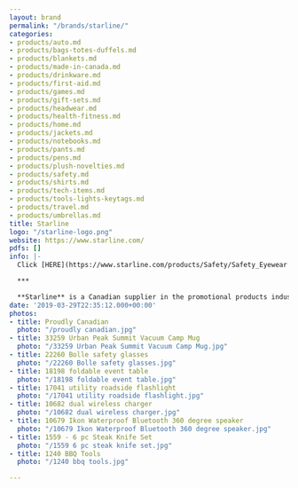 ```yaml
---
layout: brand
permalink: "/brands/starline/"
categories:
- products/auto.md
- products/bags-totes-duffels.md
- products/blankets.md
- products/made-in-canada.md
- products/drinkware.md
- products/first-aid.md
- products/games.md
- products/gift-sets.md
- products/headwear.md
- products/health-fitness.md
- products/home.md
- products/jackets.md
- products/notebooks.md
- products/pants.md
- products/pens.md
- products/plush-novelties.md
- products/safety.md
- products/shirts.md
- products/tech-items.md
- products/tools-lights-keytags.md
- products/travel.md
- products/umbrellas.md
title: Starline
logo: "/starline-logo.png"
website: https://www.starline.com/
pdfs: []
info: |-
  Click [HERE](https://www.starline.com/products/Safety/Safety_Eyewear "Starline - Protective Eyewear") to view Starline’s Protective Eyewear

  ***

  **Starline** is a Canadian supplier in the promotional products industry for over 40 years and provides upscale retail quality gifts and awards among Bags, Drinkware, Electronics, ToolZone™ including CREE® Flashlights, LED Flashlights, Knives and Tools, Lifestyles, HomeStyles™, Safety including Eyewear, Head Protection, Hand Protection and Hi-Vis Apparel and Business Essentials.
date: '2019-03-29T22:35:12.000+00:00'
photos:
- title: Proudly Canadian
  photo: "/proudly canadian.jpg"
- title: 33259 Urban Peak Summit Vacuum Camp Mug
  photo: "/33259 Urban Peak Summit Vacuum Camp Mug.jpg"
- title: 22260 Bolle safety glasses
  photo: "/22260 Bolle safety glasses.jpg"
- title: 18198 foldable event table
  photo: "/18198 foldable event table.jpg"
- title: 17041 utility roadside flashlight
  photo: "/17041 utility roadside flashlight.jpg"
- title: 10682 dual wireless charger
  photo: "/10682 dual wireless charger.jpg"
- title: 10679 Ikon Waterproof Bluetooth 360 degree speaker
  photo: "/10679 Ikon Waterproof Bluetooth 360 degree speaker.jpg"
- title: 1559 - 6 pc Steak Knife Set
  photo: "/1559 6 pc steak knife set.jpg"
- title: 1240 BBQ Tools
  photo: "/1240 bbq tools.jpg"

---
```

